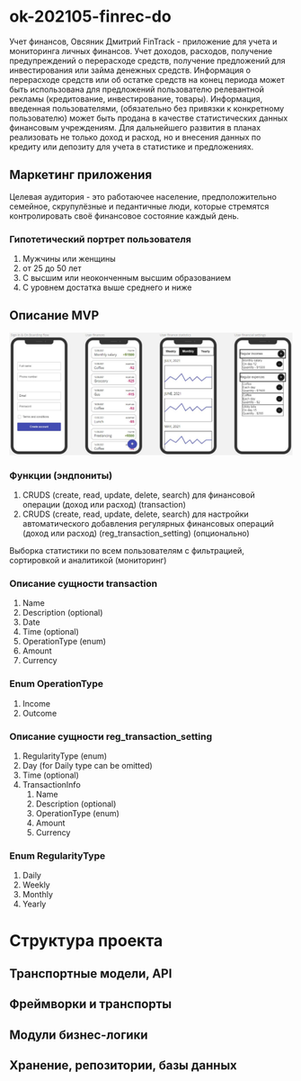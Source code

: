 # ok-202105-finrec-do
Учет финансов, Овсяник Дмитрий
FinTrack - приложение для учета и мониторинга личных финансов. Учет доходов, расходов, получение предупреждений о перерасходе средств, получение предложений для инвестирования или займа денежных средств. Информация о перерасходе средств или об остатке средств на конец периода может быть использована для предложений пользователю релевантной рекламы (кредитование, инвестирование, товары). Информация, введенная пользователями, (обязательно без привязки к конкретному пользователю) может быть продана в качестве статистических данных финансовым учреждениям. Для дальнейшего развития в планах реализовать не только доход и расход, но и внесения данных по кредиту или депозиту для учета в статистике и предложениях.
## Маркетинг приложения
Целевая аудитория - это работаючее население, предположительно семейное, скрупулёзные и педантичные люди, которые стремятся контролировать своё финансовое состояние каждый день.
### Гипотетический портрет пользователя
1. Мужчины или женщины
2. от 25 до 50 лет
3. С высшим или неоконченным высшим образованием
4. С уровнем достатка выше среднего и ниже
## Описание MVP
![](imgs/frontend_sketch.JPG)
### Функции (эндпониты)
1. CRUDS (create, read, update, delete, search) для финансовой операции (доход или расход) (transaction)
2. CRUDS (create, read, update, delete, search) для настройки автоматического добавления регулярных финансовых операций (доход или расход) (reg_transaction_setting) (опционально)

Выборка статистики по всем пользователям с фильтрацией, сортировкой и аналитикой (мониторинг)
### Описание сущности transaction
1. Name
2. Description (optional)
3. Date
4. Time (optional)
5. OperationType (enum)
6. Amount
7. Currency
### Enum OperationType
1. Income
2. Outcome
### Описание сущности reg_transaction_setting
1. RegularityType (enum)
2. Day (for Daily type can be omitted)
3. Time (optional)
4. TransactionInfo
    1. Name
    2. Description (optional)
    3. OperationType (enum)
    4. Amount
    5. Currency
### Enum RegularityType
1. Daily
2. Weekly
3. Monthly
4. Yearly
# Структура проекта
## Транспортные модели, API

## Фреймворки и транспорты

## Модули бизнес-логики

## Хранение, репозитории, базы данных
